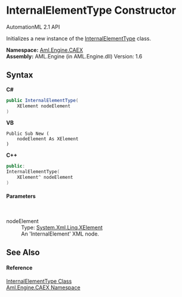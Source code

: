 # InternalElementType Constructor 
AutomationML 2.1 API 

Initializes a new instance of the <a href="T_Aml_Engine_CAEX_InternalElementType">InternalElementType</a> class.

**Namespace:**&nbsp;<a href="N_Aml_Engine_CAEX">Aml.Engine.CAEX</a><br />**Assembly:**&nbsp;AML.Engine (in AML.Engine.dll) Version: 1.6

## Syntax

**C#**<br />
``` C#
public InternalElementType(
	XElement nodeElement
)
```

**VB**<br />
``` VB
Public Sub New ( 
	nodeElement As XElement
)
```

**C++**<br />
``` C++
public:
InternalElementType(
	XElement^ nodeElement
)
```


#### Parameters
&nbsp;<dl><dt>nodeElement</dt><dd>Type: <a href="https://docs.microsoft.com/dotnet/api/system.xml.linq.xelement" target="_parent" rel="noopener noreferrer">System.Xml.Linq.XElement</a><br />An 'InternalElement' XML node.</dd></dl>

## See Also


#### Reference
<a href="T_Aml_Engine_CAEX_InternalElementType">InternalElementType Class</a><br /><a href="N_Aml_Engine_CAEX">Aml.Engine.CAEX Namespace</a><br />